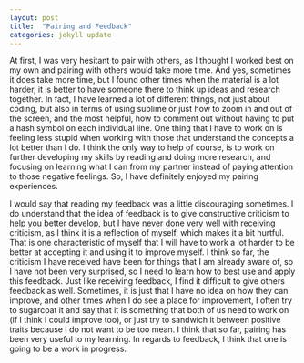 ```yaml
---
layout: post
title:  "Pairing and Feedback"
categories: jekyll update
---
```


At first, I was very hesitant to pair with others, as I thought I worked best on my own and pairing with others would take more time. And yes, sometimes it does take more time, but I found other times when the material is a lot harder, it is better to have someone there to think up ideas and research together. In fact, I have learned a lot of different things, not just about coding, but also in terms of using sublime or just how to zoom in and out of the screen, and the most helpful, how to comment out without having to put a hash symbol on each individual line. One thing that I have to work on is feeling less stupid when working with those that understand the concepts a lot better than I do. I think the only way to help of course, is to work on further developing my skills by reading and doing more research, and focusing on learning what I can from my partner instead of paying attention to those negative feelings. So, I have definitely enjoyed my pairing experiences.

I would say that reading my feedback was a little discouraging sometimes. I do understand that the idea of feedback is to give constructive criticism to help you better develop, but I have never done very well with receiving criticism, as I think it is a reflection of myself, which makes it a bit hurtful. That is one characteristic of myself that I will have to work a lot harder to be better at accepting it and using it to improve myself. I think so far, the criticism I have received have been for things that I am already aware of, so I have not been very surprised, so I need to learn how to best use and apply this feedback. Just like receiving feedback, I find it difficult to give others feedback as well. Sometimes, it is just that I have no idea on how they can improve, and other times when I do see a place for improvement, I often try to sugarcoat it and say that it is something that both of us need to work on (if I think I could improve too), or just try to sandwich it between positive traits because I do not want to be too mean. I think that so far, pairing has been very useful to my learning. In regards to feedback, I think that one is going to be a work in progress.
